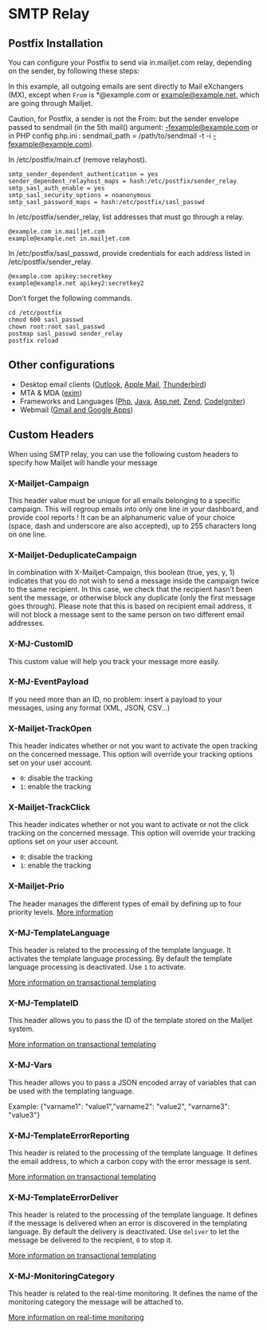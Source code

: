 <h1 id="SMTP_Relay_Use">SMTP Relay</h1>

## Postfix Installation

You can configure your Postfix to send via in.mailjet.com relay, depending on the sender, by following these steps:

In this example, all outgoing emails are sent directly to Mail eXchangers (MX), except when `From` is *@example.com or example@example.net, which are going through Mailjet.

Caution, for Postfix, a sender is not the From: but the sender envelope passed to sendmail (in the 5th mail() argument: -fexample@example.com or in PHP config php.ini : sendmail_path = /path/to/sendmail -t -i -fexample@example.com).

<div></div>
In /etc/postfix/main.cf (remove relayhost).

```
smtp_sender_dependent_authentication = yes
sender_dependent_relayhost_maps = hash:/etc/postfix/sender_relay
smtp_sasl_auth_enable = yes
smtp_sasl_security_options = noanonymous
smtp_sasl_password_maps = hash:/etc/postfix/sasl_passwd
```

<div></div>
In /etc/postfix/sender_relay, list addresses that must go through a relay.

```
@example.com in.mailjet.com
example@example.net in.mailjet.com
```

<div></div>
In /etc/postfix/sasl_passwd, provide credentials for each address listed in /etc/postfix/sender_relay.

```
@example.com apikey:secretkey
example@example.net apikey2:secretkey2
```

<div></div>
Don't forget the following commands.

```
cd /etc/postfix
chmod 600 sasl_passwd
chown root:root sasl_passwd
postmap sasl_passwd sender_relay
postfix reload
```

## Other configurations

- Desktop email clients (<a href="https://uk.mailjet.com/support/how-do-i-change-my-smtp-settings-in-outlook,98.htm" target="_blank">Outlook</a>, <a href="https://uk.mailjet.com/docs/apple-mail-smtp-setup" target="_blank">Apple Mail</a>, <a href="https://uk.mailjet.com/docs/thunderbird-smtp-setup" target="_blank">Thunderbird</a>)
- MTA & MDA (<a href="https://uk.mailjet.com/docs/code/exim" target="_blank">exim</a>)
- Frameworks and Languages (<a href="https://uk.mailjet.com/docs/code/php" target="_blank">Php</a>, <a href="https://uk.mailjet.com/docs/code/java" target="_blank">Java</a>, <a href="https://uk.mailjet.com/docs/code/asp" target="_blank">Asp.net</a>, <a href="https://uk.mailjet.com/docs/code/php/zend" target="_blank">Zend</a>, <a href="https://uk.mailjet.com/docs/code/php/codeigniter" target="_blank">CodeIgniter</a>)
- Webmail (<a href="https://uk.mailjet.com/support/how-to-set-up-mailjet-s-smtp-with-gmail,110.htm" target="_blank">Gmail and Google Apps</a>)


## Custom Headers

When using SMTP relay, you can use the following custom headers to specify how Mailjet will handle your message

### X-Mailjet-Campaign

This header value must be unique for all emails belonging to a specific campaign. This will regroup emails into only one line in your dashboard, and provide cool reports !
It can be an alphanumeric value of your choice (space, dash and underscore are also accepted), up to 255 characters long on one line.

### X-Mailjet-DeduplicateCampaign

In combination with X-Mailjet-Campaign, this boolean (true, yes, y, 1) indicates that you do not wish to send a message inside the campaign twice to the same recipient. In this case, we check that the recipient hasn’t been sent the message, or otherwise block any duplicate (only the first message goes through).
Please note that this is based on recipient email address, it will not block a message sent to the same person on two different email addresses.

### X-MJ-CustomID

This custom value will help you track your message more easily.

### X-MJ-EventPayload

If you need more than an ID, no problem: insert a payload to your messages, using any format (XML, JSON, CSV…)

### X-Mailjet-TrackOpen

This header indicates whether or not you want to activate the open tracking on the concerned message. This option will override your tracking options set on your user account.

 - <code>0</code>: disable the tracking <br />
 - <code>1</code>: enable the tracking


### X-Mailjet-TrackClick

This header indicates whether or not you want to activate or not the click tracking on the concerned message. This option will override your tracking options set on your user account.

 - <code>0</code>: disable the tracking <br />
 - <code>1</code>: enable the tracking


### X-Mailjet-Prio

The header manages the different types of email by defining up to four priority levels.
<a href="https://app.mailjet.com/docs/email-priority-management" target="_blank">More information</a>

### X-MJ-TemplateLanguage

This header is related to the processing of the template language. It activates the template language processing. By default the template language processing is deactivated. Use <code>1</code> to activate.

[More information on transactional templating](#transactional-templating)

### X-MJ-TemplateID

This header allows you to pass the ID of the template stored on the Mailjet system.

[More information on transactional templating](#transactional-templating)

### X-MJ-Vars

This header allows you to pass a JSON encoded array of variables that can be used with the templating language.

Example: {"varname1": "value1","varname2": "value2", "varname3": "value3"}

### X-MJ-TemplateErrorReporting

This header is related to the processing of the template language. It defines the email address, to which a carbon copy with the error message is sent.

[More information on transactional templating](#transactional-templating)

### X-MJ-TemplateErrorDeliver

This header is related to the processing of the template language. It defines if the message is delivered when an error is discovered in the templating language. By default the delivery is deactivated. Use <code>deliver</code> to let the message be delivered to the recipient, <code>0</code> to stop it.

[More information on transactional templating](#transactional-templating)

### X-MJ-MonitoringCategory

This header is related to the real-time monitoring. It defines the name of the monitoring category the message will be attached to.

[More information on real-time monitoring](#real-time-monitoring)
